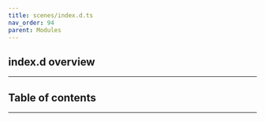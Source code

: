 ```yaml
---
title: scenes/index.d.ts
nav_order: 94
parent: Modules
---
```


## index.d overview

---

<h2 class="text-delta">Table of contents</h2>

---
